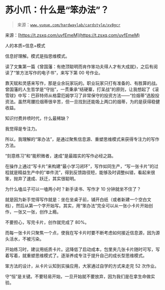 # 苏小爪：什么是“笨办法”？

> 来源：[`www.yuque.com/hardwaylab/cardstyle/xv8gcr`](https://www.yuque.com/hardwaylab/cardstyle/xv8gcr)

<ne-quote id="uf5f858bd" data-lake-id="uf5f858bd">

来源：[https://t.zsxq.com/uvfEmeM](https://t.zsxq.com/uvfEmeM)</ne-quote> 

人的本质=信息+模式 

信息好理解。模式是指思维模式。 

读了文集第一篇《曾国藩：有绝顶聪明而肯作笨功夫得人才有大成就》，之后有阅读了“笨方法写作的电子书”，来写下第 00 号作业。 

靠天赋和灵感来写作，那是业余玩家玩的。职业玩家只打有准备的、有胜算的战。曾国藩的人生哲学是“守拙”，一贯秉承“结硬寨，打呆战”的原则，让我想起了《滚雪球》中写：巴菲特师从格雷厄姆学习了非常保守的投资方法——“捡烟蒂”选股投资法。虽然弯腰捡烟蒂很辛苦，但一旦找到还能吸上两口的烟蒂，为的是获得稳健收益。 

知识付费井喷时代，什么最稀缺？ 

我觉得是专注力。 

所以，我理解的“笨办法”，是通过聚焦信息源、重塑思维模式来获得专注力的写作方法。 

“刻意练习”和“能积微者，速成”是最踏实的写作必经之路。 

在操作上通过“写卡片”来构建“最小学习闭环”，写作如同生产，“写一张卡片”的过程就是精益生产中的“单件流”，得到反馈路径短，能够及时调整纠错，看起来很笨，抛弃了速成、跃迁，其实很聪明。 

为什么嗑瓜子可以一嗑两小时？新手读书、写作才 10 分钟就坐不住了？ 

就是因为新手觉得写作就是：坐在坐桌子前，铺开白纸（或者新建一个空白文档），然后从第一个字开始写。其实，用“笨办法”完全可以从一张小卡片开始创作，一张又一张，创作上瘾。 

不要担心，写完卡片，创作就完成了 80%。 

而每一张卡片只聚焦一个点，使我在写卡片时要不断考虑如何接近信息源，因为源头活水，不被污染。 

开始练习时，建议用纸质卡片。这降低了启动成本，包里夹几张卡片随时可写，写着写着，就重塑思维模式了。逐渐养成专注于提升自己的成长型思维模式。 

笨方法的设计，从卡片认知到实操应用，大家通过自学的方式来走完 52 次作业。 

守“恒”是关键。不要轻易开始，一旦开始就不要放弃，因为我们是在拿生命做实验。